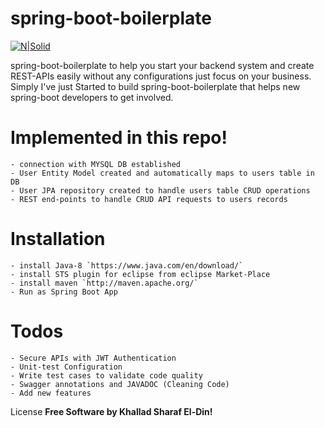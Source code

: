 # spring-boot-boilerplate

[![N|Solid](https://i2.wp.com/www.thecuriousdev.org/wp-content/uploads/2017/12/spring-boot-logo.png?fit=600%2C315&ssl=1)]()

spring-boot-boilerplate to help you start your backend system and create REST-APIs easily without any configurations just focus on your business.
Simply I've just Started to build spring-boot-boilerplate that helps new spring-boot developers to get involved. 

# Implemented in this repo!
    - connection with MYSQL DB established
	- User Entity Model created and automatically maps to users table in DB 
	- User JPA repository created to handle users table CRUD operations
	- REST end-points to handle CRUD API requests to users records  

# Installation

	- install Java-8 `https://www.java.com/en/download/`
	- install STS plugin for eclipse from eclipse Market-Place
	- install maven `http://maven.apache.org/` 
	- Run as Spring Boot App

# Todos
 	- Secure APIs with JWT Authentication
	- Unit-test Configuration 
	- Write test cases to validate code quality
	- Swagger annotations and JAVADOC (Cleaning Code)
	- Add new features

License
**Free Software by Khallad Sharaf El-Din!**